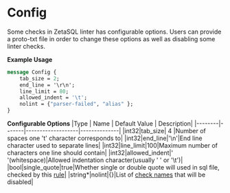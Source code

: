 # Config
Some checks in ZetaSQL linter has configurable options. Users can provide a proto-txt file in order to change these options as well as disabling some linter checks.

**Example Usage**
```protobuf
message Config {
	tab_size = 2;
	end_line = '\r\n';
	line_limit = 80;
	allowed_indent = '\t';
	nolint = {"parser-failed", "alias" };
}
```
**Configurable Options**
|Type | Name | Default Value | Description|
|--------|-------|-------------------|--------------|
|int32|tab_size| 4 |Number of spaces one 't' character corresponds to|
|int32|end_line|'\n'|End line character used to separate lines|
|int32|line_limit|100|Maximum number of characters one line should contain|
|int32|allowed_indent|' '(whitespace)|Allowed indentation character(usually ' ' or '\t')|
|bool|single_quote|true|Whether single or double quote will used in sql file, checked by this [rule](config.md#single-or-double-quote)|
|string*|nolint|{}|List of [check names](checks.md) that will be disabled|
